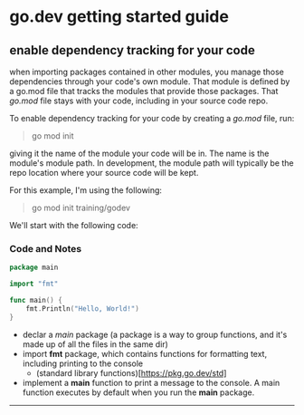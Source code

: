 # go.dev getting started guide

## enable dependency tracking for your code

when importing packages contained in other modules, you manage those dependencies through your code's own module. That module is defined by a go.mod file that tracks the modules that provide those packages. That *go.mod* file stays with your code, including in your source code repo.

To enable dependency tracking for your code by creating a *go.mod* file, run:

> go mod init

giving it the name of the module your code will be in. The name is the module's module path. In development, the module path will typically be the repo location where your source code will be kept.

For this example, I'm using the following:

> go mod init training/godev

We'll start with the following code:

### Code and Notes

```go
package main

import "fmt"

func main() {
    fmt.Println("Hello, World!")
}
```

* declar a *main* package (a package is a way to group functions, and it's made up of all the files in the same dir)
* import **fmt** package, which contains functions for formatting text, including printing to the console
    + (standard library functions)[https://pkg.go.dev/std]
* implement a **main** function to print a message to the console. A main function executes by default when you run the **main** package.


---
